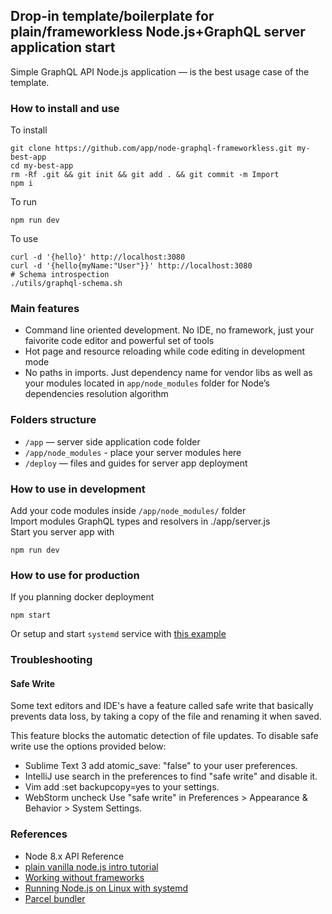 ## Drop-in template/boilerplate for plain/frameworkless Node.js+GraphQL server application start
Simple GraphQL API Node.js application — is the best usage case of the template.  

### How to install and use
To install  
```
git clone https://github.com/app/node-graphql-frameworkless.git my-best-app
cd my-best-app
rm -Rf .git && git init && git add . && git commit -m Import
npm i
```
To run
```
npm run dev
```
To use
```
curl -d '{hello}' http://localhost:3080
curl -d '{hello{myName:"User"}}' http://localhost:3080
# Schema introspection
./utils/graphql-schema.sh
```

### Main features
- Command line oriented development. No IDE, no framework, just your faivorite code editor and powerful set of tools 
- Hot page and resource reloading while code editing in development mode
- No paths in imports. Just dependency name for vendor libs as well as your modules located in 
 `app/node_modules` folder for Node’s dependencies resolution algorithm  

### Folders structure

- `/app` — server side application code folder
- `/app/node_modules` - place your server modules here
- `/deploy` — files and guides for server app deployment

### How to use in development
Add your code modules inside ```/app/node_modules/``` folder  
Import modules GraphQL types and resolvers in ./app/server.js  
Start you server app with
```
npm run dev
```
### How to use for production
If you planning docker deployment
```
npm start
```
Or setup and start ```systemd``` service with [this example](deploy/README.md)  

### Troubleshooting
#### Safe Write
Some text editors and IDE's have a feature called safe write that basically prevents data loss, by taking a copy of the file and renaming it when saved.  
  
This feature blocks the automatic detection of file updates. To disable safe write use the options provided below:  

- Sublime Text 3 add atomic_save: "false" to your user preferences.  
- IntelliJ use search in the preferences to find "safe write" and disable it.  
- Vim add :set backupcopy=yes to your settings.  
- WebStorm uncheck Use "safe write" in Preferences > Appearance & Behavior > System Settings.  

### References
- Node 8.x API Reference
- [plain vanilla node.js intro tutorial](https://gist.github.com/shimondoodkin/6213581)
- [Working without frameworks](https://medium.com/node-js-javascript/working-without-frameworks-part-1-b948f281f782)
- [Running Node.js on Linux with systemd](https://blog.codeship.com/running-node-js-linux-systemd/)
- [Parcel bundler](https://parceljs.org/)
